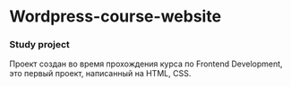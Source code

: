 # Wordpress-course-website

### Study project

Проект создан во время прохождения курса по Frontend Development, это первый проект, написанный на HTML, CSS.
